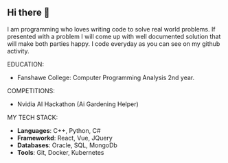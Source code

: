 ## Hi there 👋

I am programming who loves writing code to solve real world problems. If presented with a problem I will come up with well documented solution that will make both parties happy. I code everyday as you can see on my github activity.


EDUCATION:
- Fanshawe College: Computer Programming Analysis 2nd year.

COMPETITIONS:
- Nvidia AI Hackathon (Ai Gardening Helper)


MY TECH STACK:
- **Languages**: C++, Python, C#
- **Frameworkd**: React, Vue, JQuery
- **Databases**: Oracle, SQL, MongoDb
- **Tools**: Git, Docker, Kubernetes

<!--
**Abdulmuhaimin-Ali/Abdulmuhaimin-Ali** is a ✨ _special_ ✨ repository because its `README.md` (this file) appears on your GitHub profile.

Here are some ideas to get you started:

- 🔭 I’m currently working on ...
- 🌱 I’m currently learning ...
- 👯 I’m looking to collaborate on ...
- 🤔 I’m looking for help with ...
- 💬 Ask me about ...
- 📫 How to reach me: ...
- 😄 Pronouns: ...
- ⚡ Fun fact: ...
-->
